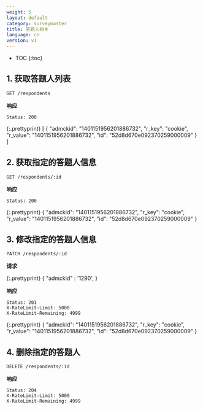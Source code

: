 ```yaml
---
weight: 5
layout: default
category: surveymaster
title: 答题人相关
language: cn
version: v1
---
```


* TOC
{:toc}

## 1. 获取答题人列表
    GET /respondents

**响应**

    Status: 200

{:.prettyprint}
    [
        {
            "admckid": "1401151956201886732",
            "r_key": "cookie",
            "r_value": "1401151956201886732",
            "id": "52d8d670e092370259000009"
        }
    ]


## 2. 获取指定的答题人信息
    GET /respondents/:id

**响应**

    Status: 200

{:.prettyprint}
    {
        "admckid": "1401151956201886732",
        "r_key": "cookie",
        "r_value": "1401151956201886732",
        "id": "52d8d670e092370259000009"
    }

## 3. 修改指定的答题人信息
    PATCH /respondents/:id

**请求**

{:.prettyprint}
    {
        "admckid" : '1290',
    }


**响应**

    Status: 201
    X-RateLimit-Limit: 5000
    X-RateLimit-Remaining: 4999

{:.prettyprint}
    {
        "admckid": "1401151956201886732",
        "r_key": "cookie",
        "r_value": "1401151956201886732",
        "id": "52d8d670e092370259000009"
    }

## 4. 删除指定的答题人
    DELETE /respondents/:id

**响应**

    Status: 204
    X-RateLimit-Limit: 5000
    X-RateLimit-Remaining: 4999
